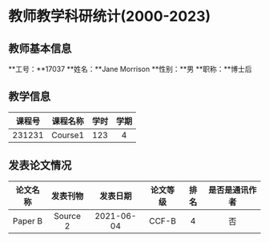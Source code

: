 # 教师教学科研统计(2000-2023)
## 教师基本信息
**工号：**17037
**姓名：**Jane Morrison
**性别：**男
**职称：**博士后
## 教学信息
|课程号|课程名称|学时|学期|
|:---:|:---:|:---:|:---:|
|231231|Course1|123|4|
## 发表论文情况
|论文名称|发表刊物|发表日期|论文等级|排名|是否是通讯作者|
|:---:|:---:|:---:|:---:|:---:|:---:|
|Paper B|Source 2|2021-06-04|CCF-B|4|否|
